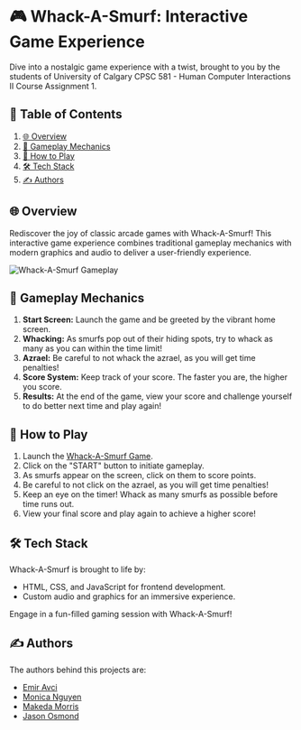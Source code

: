 # 🎮 Whack-A-Smurf: Interactive Game Experience

Dive into a nostalgic game experience with a twist, brought to you by the students of University of Calgary CPSC 581 - Human Computer Interactions II Course Assignment 1.

## 📜 Table of Contents

1. [🌐 Overview](#overview)
2. [📖 Gameplay Mechanics](#gameplay-mechanics)
3. [🧐 How to Play](#how-to-play)
4. [🛠 Tech Stack](#tech-stack)
5. [✍️ Authors](#authors)

<a name="overview"></a>
## 🌐 Overview

Rediscover the joy of classic arcade games with Whack-A-Smurf! This interactive game experience combines traditional gameplay mechanics with modern graphics and audio to deliver a user-friendly experience.

![Whack-A-Smurf Gameplay](https://selcukemiravci.github.io/Whack-A-Smurf/)

<a name="gameplay-mechanics"></a>
## 📖 Gameplay Mechanics

1. **Start Screen:** Launch the game and be greeted by the vibrant home screen.
2. **Whacking:** As smurfs pop out of their hiding spots, try to whack as many as you can within the time limit!
3. **Azrael:** Be careful to not whack the azrael, as you will get time penalties!
4. **Score System:** Keep track of your score. The faster you are, the higher you score.
5. **Results:** At the end of the game, view your score and challenge yourself to do better next time and play again!

<a name="how-to-play"></a>
## 🧐 How to Play

1. Launch the [Whack-A-Smurf Game](https://selcukemiravci.github.io/Whack-A-Smurf/).
2. Click on the "START" button to initiate gameplay.
3. As smurfs appear on the screen, click on them to score points.
4. Be careful to not click on the azrael, as you will get time penalties!
5. Keep an eye on the timer! Whack as many smurfs as possible before time runs out.
6. View your final score and play again to achieve a higher score!

<a name="tech-stack"></a>
## 🛠 Tech Stack

Whack-A-Smurf is brought to life by:
- HTML, CSS, and JavaScript for frontend development.
- Custom audio and graphics for an immersive experience.

Engage in a fun-filled gaming session with Whack-A-Smurf!

<a name="authors"></a>
## ✍️ Authors

The authors behind this projects are:
- [Emir Avci](https://github.com/selcukemiravci)
- [Monica Nguyen](https://github.com/Monica-Nguyen)
- [Makeda Morris](https://github.com/mkaeda)
- [Jason Osmond](https://github.com/TheJasonOsmond)